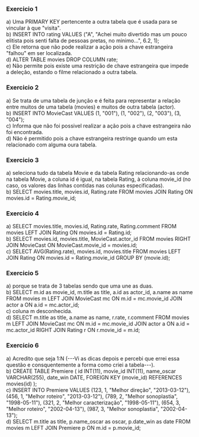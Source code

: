 ### Exercicio 1
a) Uma PRIMARY KEY pertencente a outra tabela que é usada para se vincular à que "visita".  
b) INSERT INTO rating VALUES ("A", "Achei muito divertido mas um pouco elitista pois senti falta de pessoas pretas, no minimo...", 6.2, 1);  
c) Ele retorna que não pode realizar a ação pois a chave estrangeira "falhou" em ser localizada.  
d) ALTER TABLE movies DROP COLUMN rate;  
e) Não permite pois existe uma restrição de chave estrangeira que impede a deleção, estando o filme relacionado a outra tabela.  

### Exercicio 2
a) Se trata de uma tabela de junção e é feita para representar a relação entre muitos de uma tabela (movies) e muitos de outra tabela (actor).  
b) INSERT INTO MovieCast VALUES
	(1, "001"), (1, "002"), (2, "003"), (3, "004");  
c) Informa que não foi possivel realizar a ação pois a chave estrangeira não foi encontrada.  
d) Não é permitido pois a chave estrangeira restringe quando um esta relacionado com alguma oura tabela.  

### Exercicio 3
a) seleciona tudo da tabela Movie e da tabela Rating relacionando-as onde na tabela Movie, a coluna id é igual, na tabela Rating, à coluna movie_id (no caso, os valores das linhas contidas nas colunas especificadas).  
b) SELECT movies.title, movies.id, Rating.rate FROM movies
JOIN Rating ON movies.id = Rating.movie_id; 

### Exercicio 4   
a) SELECT movies.title, movies.id, Rating.rate, Rating.comment FROM movies LEFT JOIN Rating ON movies.id = Rating.id;  
b) SELECT movies.id, movies.title, MovieCast.actor_id FROM movies RIGHT JOIN MovieCast ON MovieCast.movie_id = movies.id;  
c) SELECT AVG(Rating.rate), movies.id, movies.title FROM movies LEFT JOIN Rating ON movies.id = Rating.movie_id
GROUP BY (movie.id);

### Exercicio 5
a) porque se trata de 3 tabelas sendo que uma une as duas.  
b) SELECT m.id as movie_id, m.title as title, a.id as actor_id, a.name as name FROM movies m LEFT JOIN MovieCast mc ON m.id = mc.movie_id JOIN actor a ON a.id = mc.actor_id;  
c) coluna m desconhecida.  
d) SELECT m.title as title, a.name as name, r.rate, r.comment
FROM movies m 
LEFT JOIN MovieCast mc 
ON m.id = mc.movie_id 
JOIN actor a 
ON a.id = mc.actor_id
RIGHT JOIN Rating r
ON r.movie_id = m.id;

### Exercicio 6
a) Acredito que seja 1:N (---Vi as dicas depois e percebi que errei essa questão e consquentemente a forma como criei a tabela---).  
b) CREATE TABLE Premiere (
	id INT(11),
	movie_id INT(11),
	name_oscar VARCHAR(255),
    date_win DATE,
    FOREIGN KEY (movie_id) REFERENCES movies(id)
);  
c) INSERT INTO Premiere VALUES
(123, 1, "Melhor direção", "2013-03-12"), (456, 1, "Melhor roteiro", "2013-03-12"),
(789, 2, "Melhor sonoplastia", "1998-05-11"), (321, 2, "Melhor caracterização", "1998-05-11"),
(654, 3, "Melhor roteiro", "2002-04-13"), (987, 3, "Melhor sonoplastia", "2002-04-13");  
d) SELECT m.title as title, p.name_oscar as oscar, p.date_win as date
FROM movies m
LEFT JOIN Premiere p
ON m.id = p.movie_id;